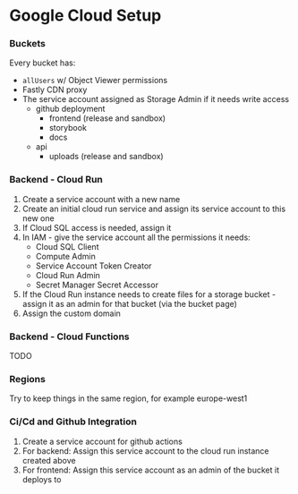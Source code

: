 # Google Cloud Setup

### Buckets

Every bucket has:
  * `allUsers` w/ Object Viewer permissions
  * Fastly CDN proxy
  * The service account assigned as Storage Admin if it needs write access
    * github deployment 
      * frontend (release and sandbox)
      * storybook
      * docs
    * api
      * uploads (release and sandbox)


### Backend - Cloud Run

1. Create a service account with a new name
2. Create an initial cloud run service and assign its service account to this new one
3. If Cloud SQL access is needed, assign it
4. In IAM - give the service account all the permissions it needs:
    * Cloud SQL Client
    * Compute Admin
    * Service Account Token Creator
    * Cloud Run Admin
    * Secret Manager Secret Accessor
5. If the Cloud Run instance needs to create files for a storage bucket - assign it as an admin for that bucket (via the bucket page)
6. Assign the custom domain

### Backend - Cloud Functions

TODO

### Regions

Try to keep things in the same region, for example europe-west1

### Ci/Cd and Github Integration

1. Create a service account for github actions
2. For backend: Assign this service account to the cloud run instance created above
3. For frontend: Assign this service account as an admin of the bucket it deploys to